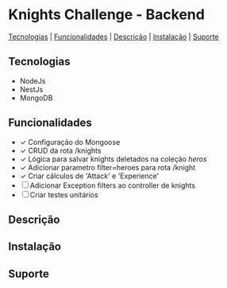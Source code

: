 # Knights Challenge - Backend

[Tecnologias](#tecnologias) | [Funcionalidades](#funcionalidades) | [Descrição](#descrição) | [Instalação](#instalação) | [Suporte](#suporte)

## Tecnologias

<ul>
  <li>NodeJs</li>
  <li>NestJs</li>
  <li>MongoDB</li>
</ul>

## Funcionalidades

- &check; Configuração do Mongoose
- &check; CRUD da rota /knights
- &check; Lógica para salvar knights deletados na coleção *heros*
- &check; Adicionar parametro filter=heroes para rota /knight
- &check; Criar cálculos de 'Attack' e 'Experience' 
- &#x2610; Adicionar Exception filters ao controller de knights
- &#x2610; Criar testes unitários 

## Descrição

## Instalação

## Suporte